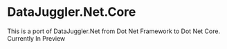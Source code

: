 # DataJuggler.Net.Core
This is a port of DataJuggler.Net from Dot Net Framework to Dot Net Core. Currently In Preview
